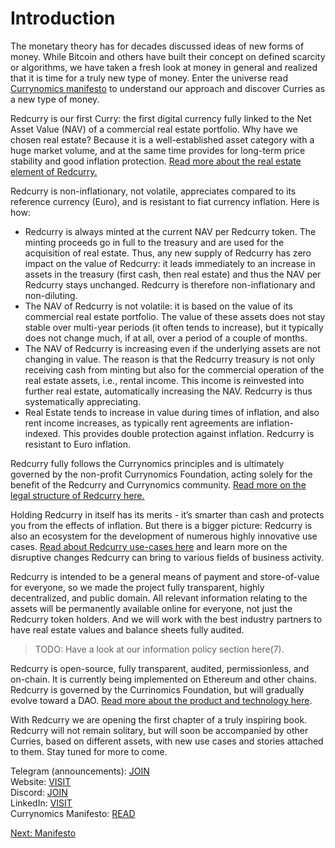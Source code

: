 # Introduction
The monetary theory has for decades discussed ideas of new forms of money. While Bitcoin and others have built their concept on defined scarcity or algorithms, we have taken a fresh look at money in general and realized that it is time for a truly new type of money. Enter the universe read [Currynomics manifesto](https://redcurry.co/manifesto) to understand our approach and discover Curries as a new type of money.

Redcurry is our first Curry: the first digital currency fully linked to the Net Asset Value (NAV) of a commercial real estate portfolio. Why have we chosen real estate? Because it is a well-established asset category with a huge market volume, and at the same time provides for long-term price stability and good inflation protection. [Read more about the real estate element of Redcurry.](asset/treasury/economics.md)

Redcurry is non-inflationary, not volatile, appreciates compared to its reference currency (Euro), and is resistant to fiat currency inflation. Here is how:

* Redcurry is always minted at the current NAV per Redcurry token. The minting proceeds go in full to the treasury and are used for the acquisition of real estate. Thus, any new supply of Redcurry has zero impact on the value of Redcurry: it leads immediately to an increase in assets in the treasury (first cash, then real estate) and thus the NAV per Redcurry stays unchanged. Redcurry is therefore non-inflationary and non-diluting.
* The NAV of Redcurry is not volatile: it is based on the value of its commercial real estate portfolio. The value of these assets does not stay stable over multi-year periods (it often tends to increase), but it typically does not change much, if at all, over a period of a couple of months.
* The NAV of Redcurry is increasing even if the underlying assets are not changing in value. The reason is that the Redcurry treasury is not only receiving cash from minting but also for the commercial operation of the real estate assets, i.e., rental income. This income is reinvested into further real estate, automatically increasing the NAV. Redcurry is thus systematically appreciating.
* Real Estate tends to increase in value during times of inflation, and also rent income increases, as typically rent agreements are inflation-indexed. This provides double protection against inflation. Redcurry is resistant to Euro inflation.

Redcurry fully follows the Currynomics principles and is ultimately governed by the non-profit Currynomics Foundation, acting solely for the benefit of the Redcurry and Currynomics community. [Read more on the legal structure of Redcurry here.](/asset/legal/overview.md)

Holding Redcurry in itself has its merits - it’s smarter than cash and protects you from the effects of inflation. But there is a bigger picture: Redcurry is also an ecosystem for the development of numerous highly innovative use cases. [Read about Redcurry use-cases here](/whitepaper/benefits.md) and learn more on the disruptive changes Redcurry can bring to various fields of business activity.

Redcurry is intended to be a general means of payment and store-of-value for everyone, so we made the project fully transparent, highly decentralized, and public domain. All relevant information relating to the assets will be permanently available online for everyone, not just the Redcurry token holders. And we will work with the best industry partners to have real estate values and balance sheets fully audited. 
> TODO: Have a look at our information policy section here(7).

Redcurry is open-source, fully transparent, audited, permissionless, and on-chain. It is currently being implemented on Ethereum and other chains. Redcurry is governed by the Currinomics Foundation, but will gradually evolve toward a DAO. [Read more about the product and technology here](/asset/technology/overview.md).

With Redcurry we are opening the first chapter of a truly inspiring book. Redcurry will not remain solitary, but will soon be accompanied by other Curries, based on different assets, with new use cases and stories attached to them. Stay tuned for more to come.

Telegram (announcements): <a href="https://t.me/RedcurryOfficial" target="_blank">JOIN</a>  
Website: <a href="https://redcurry.co" target="_blank">VISIT</a>   
Discord: <a href="https://discord.gg/z8kgCvxtea" target="_blank">JOIN</a>    
LinkedIn: <a href="https://www.linkedin.com/company/86164816" target="_blank">VISIT</a>    
Currynomics Manifesto: <a href="https://redcurry.co/manifesto" target="_blank">READ</a>     
<!-- Twitter: [to be published]   -->
<!-- Foundation deed: [to be published]   -->
<!-- Governance (discussion):[INSERT]  
Governance (voting): tbd -->

[Next: Manifesto](whitepaper/manifesto.md)
